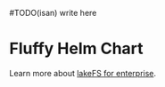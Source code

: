 #TODO(isan) write here 

# Fluffy Helm Chart 

Learn more about [lakeFS for enterprise](https://docs.lakefs.io/enterprise/). 

